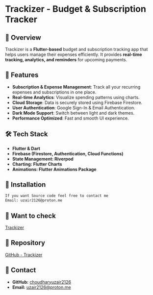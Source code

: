 # Trackizer - Budget & Subscription Tracker

## 📌 Overview
Trackizer is a **Flutter-based** budget and subscription tracking app that helps users manage their expenses efficiently. It provides **real-time tracking, analytics, and reminders** for upcoming payments.

## 🚀 Features
- **Subscription & Expense Management**: Track all your recurring expenses and subscriptions in one place.
- **Real-time Analytics**: Visualize spending patterns using charts.
- **Cloud Storage**: Data is securely stored using Firebase Firestore.
- **User Authentication**: Google Sign-In & Email Authentication.
- **Dark Mode Support**: Switch between light and dark themes.
- **Performance Optimized**: Fast and smooth UI experience.

## 🛠 Tech Stack
- **Flutter & Dart**
- **Firebase (Firestore, Authentication, Cloud Functions)**
- **State Management: Riverpod**
- **Charting: Flutter Charts**
- **Animations: Flutter Animations Package**

## 🔧 Installation
```sh
If you want Source code feel free to contact me
Email: uzair2126@proton.me
```
## 🔗 Want to check 
[Trackizer](https://portfolio-git-main-uzairs-projects-8123cd52.vercel.app/)
## 🔗 Repository
[GitHub - Trackizer](https://github.com/choudharyuzair2126/trackizer-)

## 📢 Contact
- **GitHub:** [choudharyuzair2126](https://github.com/choudharyuzair2126)
- **Email:** [uzair2126@proton.me](uzair2126@proton.me)
